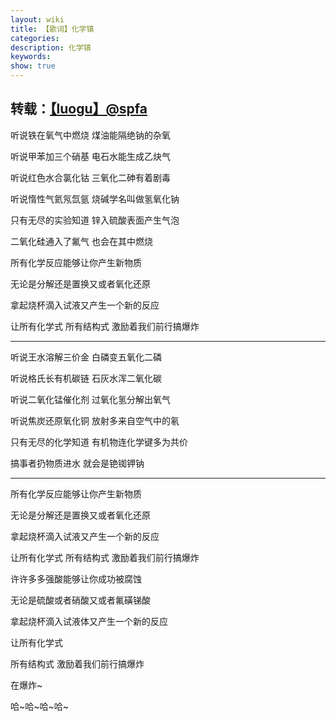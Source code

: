 ```yaml
---
layout: wiki
title: 【歌词】化学镇
categories: 
description: 化学镇
keywords: 
show: true
---
```

转载：[【luogu】@spfa](https://www.luogu.org/space/show?uid=17850)
---

听说铁在氧气中燃烧 煤油能隔绝钠的杂氧

听说甲苯加三个硝基 电石水能生成乙炔气

听说红色水合氯化钴 三氧化二砷有着剧毒

听说惰性气氦氖氙氩 烧碱学名叫做氢氧化钠

只有无尽的实验知道 锌入硫酸表面产生气泡

二氧化硅通入了氟气 也会在其中燃烧

所有化学反应能够让你产生新物质

无论是分解还是置换又或者氧化还原

拿起烧杯滴入试液又产生一个新的反应

让所有化学式 所有结构式 激励着我们前行搞爆炸

---

听说王水溶解三价金 白磷变五氧化二磷

听说格氏长有机碳链 石灰水浑二氧化碳

听说二氧化锰催化剂 过氧化氢分解出氧气

听说焦炭还原氧化铜 放射多来自空气中的氡

只有无尽的化学知道 有机物连化学键多为共价

搞事者扔物质进水 就会是铯铷钾钠

---

所有化学反应能够让你产生新物质

无论是分解还是置换又或者氧化还原

拿起烧杯滴入试液又产生一个新的反应

让所有化学式 所有结构式 激励着我们前行搞爆炸


许许多多强酸能够让你成功被腐蚀

无论是硫酸或者硝酸又或者氟磺锑酸

拿起烧杯滴入试液体又产生一个新的反应

让所有化学式

所有结构式 激励着我们前行搞爆炸

在爆炸~

哈~哈~哈~哈~